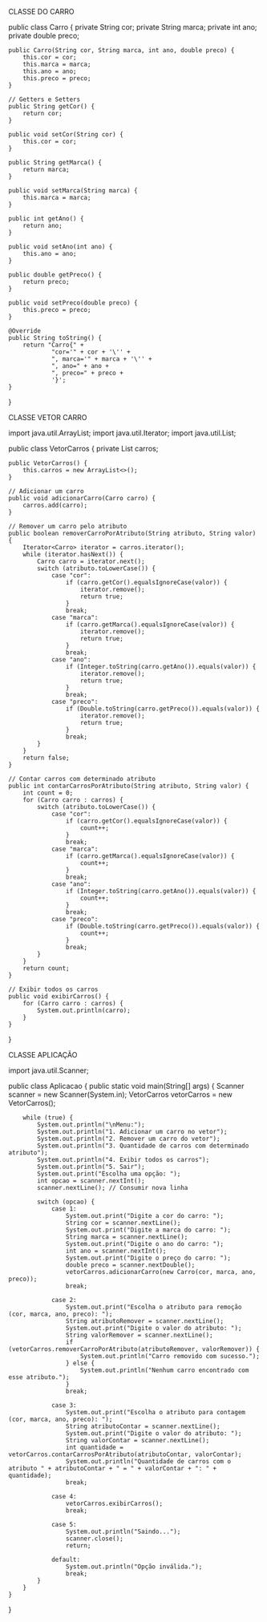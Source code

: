 CLASSE DO CARRO

public class Carro {
    private String cor;
    private String marca;
    private int ano;
    private double preco;

    public Carro(String cor, String marca, int ano, double preco) {
        this.cor = cor;
        this.marca = marca;
        this.ano = ano;
        this.preco = preco;
    }

    // Getters e Setters
    public String getCor() {
        return cor;
    }

    public void setCor(String cor) {
        this.cor = cor;
    }

    public String getMarca() {
        return marca;
    }

    public void setMarca(String marca) {
        this.marca = marca;
    }

    public int getAno() {
        return ano;
    }

    public void setAno(int ano) {
        this.ano = ano;
    }

    public double getPreco() {
        return preco;
    }

    public void setPreco(double preco) {
        this.preco = preco;
    }

    @Override
    public String toString() {
        return "Carro{" +
                "cor='" + cor + '\'' +
                ", marca='" + marca + '\'' +
                ", ano=" + ano +
                ", preco=" + preco +
                '}';
    }
}


CLASSE VETOR CARRO

import java.util.ArrayList;
import java.util.Iterator;
import java.util.List;

public class VetorCarros {
    private List<Carro> carros;

    public VetorCarros() {
        this.carros = new ArrayList<>();
    }

    // Adicionar um carro
    public void adicionarCarro(Carro carro) {
        carros.add(carro);
    }

    // Remover um carro pelo atributo
    public boolean removerCarroPorAtributo(String atributo, String valor) {
        Iterator<Carro> iterator = carros.iterator();
        while (iterator.hasNext()) {
            Carro carro = iterator.next();
            switch (atributo.toLowerCase()) {
                case "cor":
                    if (carro.getCor().equalsIgnoreCase(valor)) {
                        iterator.remove();
                        return true;
                    }
                    break;
                case "marca":
                    if (carro.getMarca().equalsIgnoreCase(valor)) {
                        iterator.remove();
                        return true;
                    }
                    break;
                case "ano":
                    if (Integer.toString(carro.getAno()).equals(valor)) {
                        iterator.remove();
                        return true;
                    }
                    break;
                case "preco":
                    if (Double.toString(carro.getPreco()).equals(valor)) {
                        iterator.remove();
                        return true;
                    }
                    break;
            }
        }
        return false;
    }

    // Contar carros com determinado atributo
    public int contarCarrosPorAtributo(String atributo, String valor) {
        int count = 0;
        for (Carro carro : carros) {
            switch (atributo.toLowerCase()) {
                case "cor":
                    if (carro.getCor().equalsIgnoreCase(valor)) {
                        count++;
                    }
                    break;
                case "marca":
                    if (carro.getMarca().equalsIgnoreCase(valor)) {
                        count++;
                    }
                    break;
                case "ano":
                    if (Integer.toString(carro.getAno()).equals(valor)) {
                        count++;
                    }
                    break;
                case "preco":
                    if (Double.toString(carro.getPreco()).equals(valor)) {
                        count++;
                    }
                    break;
            }
        }
        return count;
    }

    // Exibir todos os carros
    public void exibirCarros() {
        for (Carro carro : carros) {
            System.out.println(carro);
        }
    }
}


CLASSE APLICAÇÃO

import java.util.Scanner;

public class Aplicacao {
    public static void main(String[] args) {
        Scanner scanner = new Scanner(System.in);
        VetorCarros vetorCarros = new VetorCarros();
        
        while (true) {
            System.out.println("\nMenu:");
            System.out.println("1. Adicionar um carro no vetor");
            System.out.println("2. Remover um carro do vetor");
            System.out.println("3. Quantidade de carros com determinado atributo");
            System.out.println("4. Exibir todos os carros");
            System.out.println("5. Sair");
            System.out.print("Escolha uma opção: ");
            int opcao = scanner.nextInt();
            scanner.nextLine(); // Consumir nova linha

            switch (opcao) {
                case 1:
                    System.out.print("Digite a cor do carro: ");
                    String cor = scanner.nextLine();
                    System.out.print("Digite a marca do carro: ");
                    String marca = scanner.nextLine();
                    System.out.print("Digite o ano do carro: ");
                    int ano = scanner.nextInt();
                    System.out.print("Digite o preço do carro: ");
                    double preco = scanner.nextDouble();
                    vetorCarros.adicionarCarro(new Carro(cor, marca, ano, preco));
                    break;

                case 2:
                    System.out.print("Escolha o atributo para remoção (cor, marca, ano, preco): ");
                    String atributoRemover = scanner.nextLine();
                    System.out.print("Digite o valor do atributo: ");
                    String valorRemover = scanner.nextLine();
                    if (vetorCarros.removerCarroPorAtributo(atributoRemover, valorRemover)) {
                        System.out.println("Carro removido com sucesso.");
                    } else {
                        System.out.println("Nenhum carro encontrado com esse atributo.");
                    }
                    break;

                case 3:
                    System.out.print("Escolha o atributo para contagem (cor, marca, ano, preco): ");
                    String atributoContar = scanner.nextLine();
                    System.out.print("Digite o valor do atributo: ");
                    String valorContar = scanner.nextLine();
                    int quantidade = vetorCarros.contarCarrosPorAtributo(atributoContar, valorContar);
                    System.out.println("Quantidade de carros com o atributo " + atributoContar + " = " + valorContar + ": " + quantidade);
                    break;

                case 4:
                    vetorCarros.exibirCarros();
                    break;

                case 5:
                    System.out.println("Saindo...");
                    scanner.close();
                    return;

                default:
                    System.out.println("Opção inválida.");
                    break;
            }
        }
    }
}
